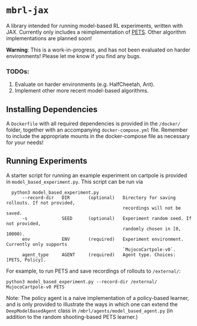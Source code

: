 # `mbrl-jax`

A library intended for running model-based RL experiments, written with JAX.
Currently only includes a reimplementation of [PETS](https://arxiv.org/abs/1805.12114).
Other algorithm implementations are planned soon!

**Warning**: This is a work-in-progress, and has not been evaluated on harder environments! Please let me know if you find any bugs.

### TODOs:
1. Evaluate on harder environments (e.g. HalfCheetah, Ant).
2. Implement other more recent model-based algorithms.

## Installing Dependencies

A `Dockerfile` with all required dependencies is provided in the `/docker/` folder, together with an accompanying `docker-compose.yml` file.
Remember to include the appropriate mounts in the docker-compose file as necessary for your needs!

## Running Experiments

A starter script for running an example experiment on cartpole is provided in `model_based_experiment.py`.
This script can be run via

```
  python3 model_based_experiment.py
      --record-dir   DIR       (optional)   Directory for saving rollouts. If not provided,
                                            recordings will not be saved.
      -s             SEED      (optional)   Experiment random seed. If not provided,
                                            randomly chosen in [0, 10000).
      env            ENV       (required)   Experiment environment. Currently only supports
                                            `MujocoCartpole-v0`.
      agent_type     AGENT     (required)   Agent type. Choices: [PETS, Policy].
```

For example, to run PETS and save recordings of rollouts to `/external/`:

```
python3 model_based_experiment.py --record-dir /external/ MujocoCartpole-v0 PETS
```

Note: The policy agent is a naive implementation of a policy-based learner, and is only provided to illustrate the ways in which one can extend the `DeepModelBasedAgent` class in `/mbrl/agents/model_based_agent.py` (in addition to the random shooting-based PETS learner.)
